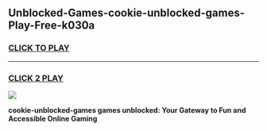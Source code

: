 
## Unblocked-Games-cookie-unblocked-games-Play-Free-k030a
<h3>
<a href="https://premium76.site?title=cookie-unblocked-games&ref=09A">CLICK TO PLAY</a></h3>
<hr>

<h3>
<a href="https://premium76.site?title=cookie-unblocked-games&ref=09A">CLICK 2 PLAY</a>
  
</h3>

<a href="https://premium76.site?title=cookie-unblocked-games&ref=09A"><img src="https://clearcache.store/games.png"></a>


**cookie-unblocked-games games unblocked: Your Gateway to Fun and Accessible Online Gaming**
